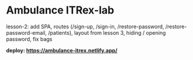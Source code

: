 # Ambulance ITRex-lab
lesson-2: add SPA, routes (/sign-up, /sign-in, /restore-password, /restore-password-email, /patients),
layout from lesson 3, hiding / opening password, fix bags

**deploy: https://ambulance-itrex.netlify.app/**
